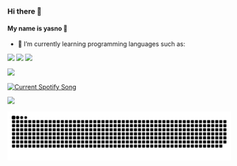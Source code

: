 ### Hi there 👋

#### My name is yasno 🦾

- 🌱 I’m currently learning programming languages such as:

<img src='https://github.com/Tsprnay/skill-icons/blob/main/icons/Python-Dark.svg' style='height: 64px; widht: auto;'> <img src='https://github.com/Tsprnay/skill-icons/blob/main/icons/HTML.svg' style='height: 64px; widht: auto;'> <img src='https://github.com/Tsprnay/skill-icons/blob/main/icons/CSS.svg' style='height: 64px; widht: auto;'>

![](https://komarev.com/ghpvc/?username=tsprnay&color=BC8BFD&style=flat-square)

<a href="https://github.com/Tsprnay">
  <img src="https://spotify-api-psi.vercel.app/api?theme=dark&scan=true" alt="Current Spotify Song">
</a>

<!--
**Tsprnay/Tsprnay** is a ✨ _special_ ✨ repository because its `README.md` (this file) appears on your GitHub profile.

Here are some ideas to get you started:

- 🔭 I’m currently working on ...
- 🌱 I’m currently learning ...
- 👯 I’m looking to collaborate on ...
- 🤔 I’m looking for help with ...
- 💬 Ask me about ...
- 📫 How to reach me: ...
- 😄 Pronouns: ...
- ⚡ Fun fact: ...
-->

![](https://hit.yhype.me/github/profile?user_id=65571116)

<img src='https://github.com/Tsprnay/Tsprnay/blob/output/github-contribution-grid-snake-dark.svg'>
